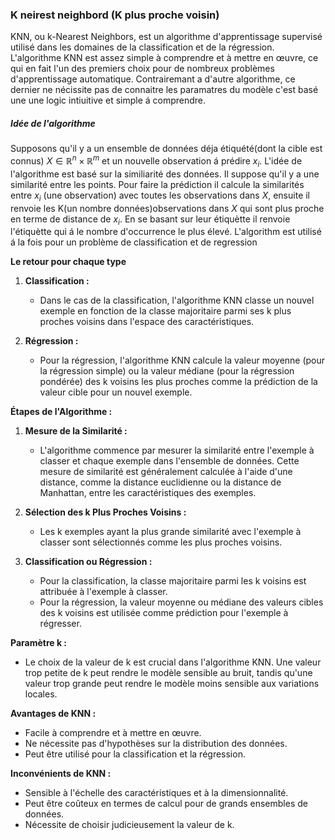 ### K neirest neighbord (K plus proche voisin)
KNN, ou k-Nearest Neighbors, est un algorithme d'apprentissage supervisé utilisé dans les domaines de la classification et de la régression. L'algorithme KNN est assez simple à comprendre et à mettre en œuvre, ce qui en fait l'un des premiers choix pour de nombreux problèmes d'apprentissage automatique. Contrairemant a d'autre algorithme, ce dernier ne nécissite pas de connaitre les paramatres du modèle  c'est basé une une logic intiuitive et simple á comprendre. 

##### Idée de l'algorithme
Supposons qu'il y a un ensemble de données déja étiquété(dont la cible est connus) $X \in \mathbb{R}^n \times \mathbb{R}^m$ et un nouvelle observation á prédire $x_i$.
L'idée de l'algorithme est basé sur la similiarité des données. Il suppose qu'il y a une similarité entre les points. Pour faire la prédiction il calcule la similarités entre $x_i$ (une observation) avec toutes les observations dans $X$, ensuite il renvoie les K(un nombre données)observations dans $X$ qui sont plus proche en terme de distance de $x_i$. En se basant sur leur étiquètte il renvoie l'étiquètte qui á le nombre d'occurrence le plus élevé. L'algorithm est utilisé á la fois pour un problème de classification et de regression

**Le retour pour chaque type**

1. **Classification :**
   - Dans le cas de la classification, l'algorithme KNN classe un nouvel exemple en fonction de la classe majoritaire parmi ses k plus proches voisins dans l'espace des caractéristiques.

2. **Régression :**
   - Pour la régression, l'algorithme KNN calcule la valeur moyenne (pour la régression simple) ou la valeur médiane (pour la régression pondérée) des k voisins les plus proches comme la prédiction de la valeur cible pour un nouvel exemple.

**Étapes de l'Algorithme :**

1. **Mesure de la Similarité :**
   - L'algorithme commence par mesurer la similarité entre l'exemple à classer et chaque exemple dans l'ensemble de données. Cette mesure de similarité est généralement calculée à l'aide d'une distance, comme la distance euclidienne ou la distance de Manhattan, entre les caractéristiques des exemples.

2. **Sélection des k Plus Proches Voisins :**
   - Les k exemples ayant la plus grande similarité avec l'exemple à classer sont sélectionnés comme les plus proches voisins.

3. **Classification ou Régression :**
   - Pour la classification, la classe majoritaire parmi les k voisins est attribuée à l'exemple à classer.
   - Pour la régression, la valeur moyenne ou médiane des valeurs cibles des k voisins est utilisée comme prédiction pour l'exemple à régresser.

**Paramètre k :**
   - Le choix de la valeur de k est crucial dans l'algorithme KNN. Une valeur trop petite de k peut rendre le modèle sensible au bruit, tandis qu'une valeur trop grande peut rendre le modèle moins sensible aux variations locales.

**Avantages de KNN :**
   - Facile à comprendre et à mettre en œuvre.
   - Ne nécessite pas d'hypothèses sur la distribution des données.
   - Peut être utilisé pour la classification et la régression.

**Inconvénients de KNN :**
   - Sensible à l'échelle des caractéristiques et à la dimensionnalité.
   - Peut être coûteux en termes de calcul pour de grands ensembles de données.
   - Nécessite de choisir judicieusement la valeur de k.

